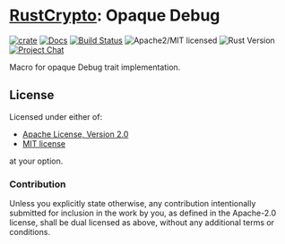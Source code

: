 # [RustCrypto]: Opaque Debug

[![crate][crate-image]][crate-link]
[![Docs][docs-image]][docs-link]
[![Build Status][build-image]][build-link]
![Apache2/MIT licensed][license-image]
![Rust Version][rustc-image]
[![Project Chat][chat-image]][chat-link]

Macro for opaque Debug trait implementation.

## License

Licensed under either of:

 * [Apache License, Version 2.0](http://www.apache.org/licenses/LICENSE-2.0)
 * [MIT license](http://opensource.org/licenses/MIT)

at your option.

### Contribution

Unless you explicitly state otherwise, any contribution intentionally submitted for inclusion in the work by you, as defined in the Apache-2.0 license, shall be dual licensed as above, without any additional terms or conditions.

[//]: # (badges)

[crate-image]: https://img.shields.io/crates/v/opaque-debug.svg
[crate-link]: https://crates.io/crates/opaque-debug
[docs-image]: https://docs.rs/opaque-debug/badge.svg
[docs-link]: https://docs.rs/opaque-debug/
[license-image]: https://img.shields.io/badge/license-Apache2.0/MIT-blue.svg
[rustc-image]: https://img.shields.io/badge/rustc-1.41+-blue.svg
[chat-image]: https://img.shields.io/badge/zulip-join_chat-blue.svg
[chat-link]: https://rustcrypto.zulipchat.com/#narrow/stream/260052-utils
[build-image]: https://github.com/RustCrypto/utils/workflows/opaque-debug/badge.svg?branch=master&event=push
[build-link]: https://github.com/RustCrypto/utils/actions/workflows/opaque-debug.yml

[//]: # (general links)

[RustCrypto]: https://github.com/rustcrypto

